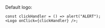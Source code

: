 Default logo:

```react
const clickHandler = () => alert("ALERT");
<Logo onClick={clickHandler} />;
```
